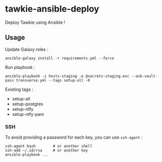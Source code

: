 # tawkie-ansible-deploy
Deploy Tawkie using Ansible !

## Usage

Update Galaxy roles :

```
ansible-galaxy install -r requirements.yml --force
```

Run playbook :

```
ansible-playbook -i hosts-staging -e @secrets-staging.enc --ask-vault-pass transverse.yml --tags setup-all -K
```

Existing tags :
- setup-all
- setup-postgres
- setup-ntfy
- setup-ntfy-pam

### SSH

To avoid providing a password for each key, you can use `ssh-agent` :

```
ssh-agent bash        # or another shell
ssh-add ~/.id/rsa     # or another key
ansible-playbook ...
```
